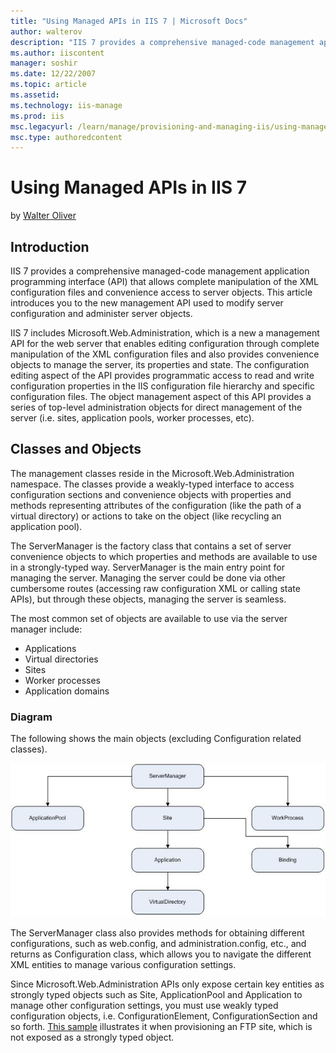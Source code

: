 ```yaml
---
title: "Using Managed APIs in IIS 7 | Microsoft Docs"
author: walterov
description: "IIS 7 provides a comprehensive managed-code management application programming interface (API) that allows complete manipulation of the XML configuration fil..."
ms.author: iiscontent
manager: soshir
ms.date: 12/22/2007
ms.topic: article
ms.assetid: 
ms.technology: iis-manage
ms.prod: iis
msc.legacyurl: /learn/manage/provisioning-and-managing-iis/using-managed-apis-in-iis-7
msc.type: authoredcontent
---
```

Using Managed APIs in IIS 7
====================
by [Walter Oliver](https://github.com/walterov)

## Introduction

IIS 7 provides a comprehensive managed-code management application programming interface (API) that allows complete manipulation of the XML configuration files and convenience access to server objects. This article introduces you to the new management API used to modify server configuration and administer server objects.

IIS 7 includes Microsoft.Web.Administration, which is a new a management API for the web server that enables editing configuration through complete manipulation of the XML configuration files and also provides convenience objects to manage the server, its properties and state. The configuration editing aspect of the API provides programmatic access to read and write configuration properties in the IIS configuration file hierarchy and specific configuration files. The object management aspect of this API provides a series of top-level administration objects for direct management of the server (i.e. sites, application pools, worker processes, etc).

## Classes and Objects

The management classes reside in the Microsoft.Web.Administration namespace. The classes provide a weakly-typed interface to access configuration sections and convenience objects with properties and methods representing attributes of the configuration (like the path of a virtual directory) or actions to take on the object (like recycling an application pool).

The ServerManager is the factory class that contains a set of server convenience objects to which properties and methods are available to use in a strongly-typed way. ServerManager is the main entry point for managing the server. Managing the server could be done via other cumbersome routes (accessing raw configuration XML or calling state APIs), but through these objects, managing the server is seamless.

The most common set of objects are available to use via the server manager include:

- Applications
- Virtual directories
- Sites
- Worker processes
- Application domains

### Diagram

The following shows the main objects (excluding Configuration related classes).

[![](using-managed-apis-in-iis-7/_static/image3.jpg)](using-managed-apis-in-iis-7/_static/image1.jpg)

The ServerManager class also provides methods for obtaining different configurations, such as web.config, and administration.config, etc., and returns as Configuration class, which allows you to navigate the different XML entities to manage various configuration settings.

Since Microsoft.Web.Administration APIs only expose certain key entities as strongly typed objects such as Site, ApplicationPool and Application to manage other configuration settings, you must use weakly typed configuration objects, i.e. ConfigurationElement, ConfigurationSection and so forth. [This sample](provisioning-sample-in-c.md#CreateFTPsite "Provisioning FTP Site") illustrates it when provisioning an FTP site, which is not exposed as a strongly typed object.